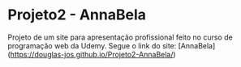 # Projeto2 - AnnaBela
 Projeto de um site para apresentação profissional feito no curso de programação web da Udemy.
 Segue o link do site: [AnnaBela] (https://douglas-jos.github.io/Projeto2-AnnaBela/)

